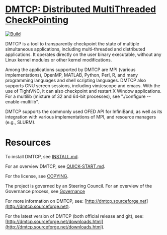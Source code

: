# [DMTCP: Distributed MultiThreaded CheckPointing](http://dmtcp.sourceforge.net/) 
[![Build](https://github.com/dmtcp/dmtcp/actions/workflows/make-check.yml/badge.svg)](https://github.com/dmtcp/dmtcp/actions/workflows/make-check.yml)

DMTCP is a tool to transparently checkpoint the state of multiple simultaneous applications, including multi-threaded and distributed applications. It operates directly on the user binary executable, without any Linux kernel modules or other kernel modifications.

Among the applications supported by DMTCP are MPI (various implementations), OpenMP, MATLAB, Python, Perl, R, and many programming languages and shell scripting languages. DMTCP also supports GNU screen sessions, including vim/cscope and emacs. With the use of TightVNC, it can also checkpoint and restart X Window applications.  For a multilib (mixture of 32 and 64-bit processes), see "./configure --enable-multilib".

DMTCP supports the commonly used OFED API for InfiniBand, as well as its integration with various implementations of MPI, and resource managers (e.g., SLURM).

# Resources

To install DMTCP, see [INSTALL.md](INSTALL.md).

For an overview DMTCP, see [QUICK-START.md](QUICK-START.md).

For the license, see [COPYING](COPYING).

The project is governed by an Steering Council.  For an overview of the Governance process, see [Governance](./governance/governance.md)

For more information on DMTCP, see: [http://dmtcp.sourceforge.net](http://dmtcp.sourceforge.net).

For the latest version of DMTCP (both official release and git), see:
[http://dmtcp.sourceforge.net/downloads.html](http://dmtcp.sourceforge.net/downloads.html).
